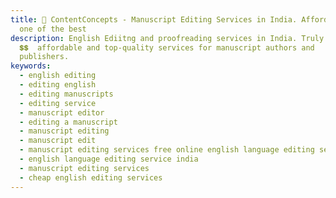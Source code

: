 ```yaml
---
title: 👀 ContentConcepts - Manuscript Editing Services in India. Affordable &
  one of the best
description: English Ediitng and proofreading services in India. Truly
  💲💲  affordable and top-quality services for manuscript authors and
  publishers.
keywords:
  - english editing
  - editing english
  - editing manuscripts
  - editing service
  - manuscript editor
  - editing a manuscript
  - manuscript editing
  - manuscript edit
  - manuscript editing services free online english language editing service
  - english language editing service india
  - manuscript editing services
  - cheap english editing services
---
```


